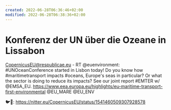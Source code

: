 ```yaml
---
created: 2022-06-28T06:36:46+02:00
modified: 2022-06-28T06:38:36+02:00
---
```


# Konferenz der UN über die Ozeane in Lissabon

CopernicusEU@respublicae.eu - RT @euenvironment: #UNOceanConference started in Lisbon today! Do you know how #maritimetransport impacts #oceans, Europe's seas in particular? Or what the sector is doing to reduce its impacts?
See our joint report #EMTER w/ @EMSA_EU. 
https://www.eea.europa.eu/highlights/eu-maritime-transport-first-environmental
@EU_MARE @EU_ENV 

🐦🔗: https://nitter.eu/CopernicusEU/status/1541460509307928578
